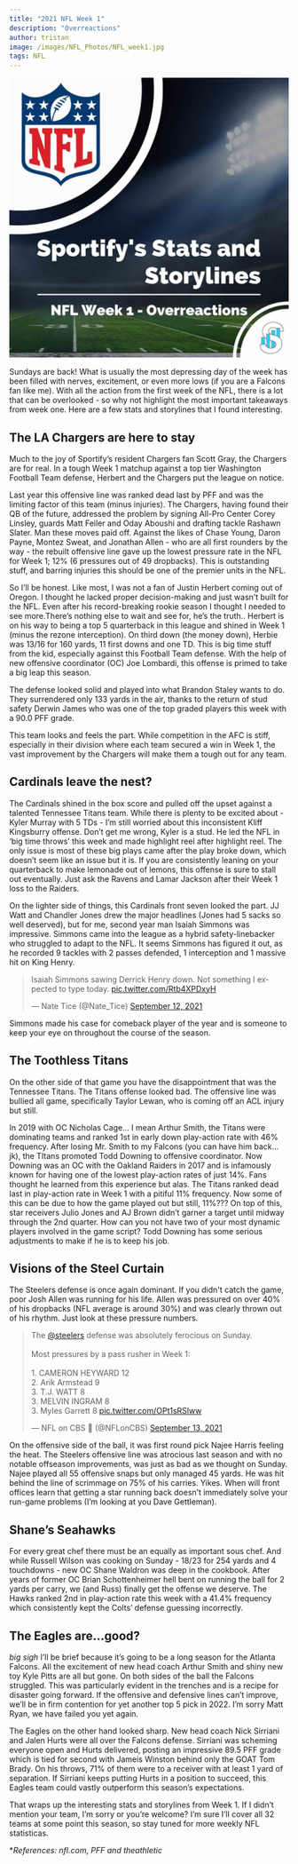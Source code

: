 ```yaml
---
title: "2021 NFL Week 1"
description: "Overreactions"
author: tristan
image: /images/NFL_Photos/NFL_week1.jpg
tags: NFL
---
```


<img src="/images/NFL_Photos/NFL_week1.jpg" alt="2021 NFL Week 1">

Sundays are back! What is usually the most depressing day of the week has been filled with nerves, excitement, or even more lows (if you are a Falcons fan like me). With all the action from the first week of the NFL, there is a lot that can be overlooked - so why not highlight the most important takeaways from week one. Here are a few stats and storylines that I found interesting. 

## The LA Chargers are here to stay

Much to the joy of Sportify’s resident Chargers fan Scott Gray, the Chargers are for real. In a tough Week 1 matchup against a top tier Washington Football Team defense, Herbert and the Chargers put the league on notice. 

Last year this offensive line was ranked dead last by PFF and was the limiting factor of this team (minus injuries). The Chargers, having found their QB of the future, addressed the problem by signing All-Pro Center Corey Linsley, guards Matt Feiler and Oday Aboushi and drafting tackle Rashawn Slater. Man these moves paid off. Against the likes of Chase Young, Daron Payne, Montez Sweat, and Jonathan Allen - who are all first rounders by the way - the rebuilt offensive line gave up the lowest pressure rate in the NFL for Week 1; 12% (6 pressures out of 49 dropbacks). This is outstanding stuff, and barring injuries this should be one of the premier units in the NFL. 

So I’ll be honest. Like most, I was not a fan of Justin Herbert coming out of Oregon. I thought he lacked proper decision-making and just wasn’t built for the NFL. Even after his record-breaking rookie season I thought I needed to see more.There’s nothing else to wait and see for, he’s the truth.. Herbert is on his way to being a top 5 quarterback in this league and shined in Week 1 (minus the rezone interception). On third down (the money down), Herbie was 13/16 for 160 yards, 11 first downs and one TD. This is big time stuff from the kid, especially against this Football Team defense. With the help of new offensive coordinator (OC) Joe Lombardi, this offense is primed to take a big leap this season.

The defense looked solid and played into what Brandon Staley wants to do. They surrendered only 133 yards in the air, thanks to the return of stud safety Derwin James who was one of the top graded players this week with a 90.0 PFF grade. 

This team looks and feels the part. While competition in the AFC is stiff, especially in their division where each team secured a win in Week 1, the vast improvement by the Chargers will make them a tough out for any team. 

## Cardinals leave the nest?

The Cardinals shined in the box score and pulled off the upset against a talented Tennessee Titans team. While there is plenty to be excited about - Kyler Murray with 5 TDs - I’m still worried about this inconsistent Kliff Kingsburry offense. Don’t get me wrong, Kyler is a stud. He led the NFL in ‘big time throws’ this week and made highlight reel after highlight reel. 
The only issue is most of these big plays came after the play broke down, which doesn’t seem like an issue but it is. If you are consistently leaning on your quarterback to make lemonade out of lemons, this offense is sure to stall out eventually. Just ask the Ravens and Lamar Jackson after their Week 1 loss to the Raiders.  

On the lighter side of things, this Cardinals front seven looked the part. JJ Watt and Chandler Jones drew the major headlines (Jones had 5 sacks so well deserved), but for me, second year man Isaiah Simmons was impressive. Simmons came into the league as a hybrid safety-linebacker who struggled to adapt to the NFL. It seems Simmons has figured it out, as he recorded 9 tackles with 2 passes defended, 1 interception and 1 massive hit on King Henry. 

<blockquote class="twitter-tweet tw-align-center"><p lang="en" dir="ltr">Isaiah Simmons sawing Derrick Henry down. Not something I expected to type today. <a href="https://t.co/Rtb4XPDxyH">pic.twitter.com/Rtb4XPDxyH</a></p>&mdash; Nate Tice (@Nate_Tice) <a href="https://twitter.com/Nate_Tice/status/1437116730480807944?ref_src=twsrc%5Etfw">September 12, 2021</a></blockquote> <script async src="https://platform.twitter.com/widgets.js" charset="utf-8"></script>

Simmons made his case for comeback player of the year and is someone to keep your eye on throughout the course of the season. 

## The Toothless Titans
On the other side of that game you have the disappointment that was the Tennessee Titans. The Titans offense looked bad. The offensive line was bullied all game, specifically Taylor Lewan, who is coming off an ACL injury but still. 

In 2019 with OC Nicholas Cage... I mean Arthur Smith, the Titans were dominating teams and ranked 1st in early down play-action rate with 46% frequency. After losing Mr. Smith to my Falcons (you can have him back... jk), the TItans promoted Todd Downing to offensive coordinator. Now Downing was an OC with the Oakland Raiders in 2017 and is infamously known for having one of the lowest play-action rates of just 14%. Fans thought he learned from this experience but alas. The Titans ranked dead last in play-action rate in Week 1 with a pitiful 11% frequency. Now some of this can be due to how the game played out but still, 11%??? On top of this, star receivers Julio Jones and AJ Brown didn’t garner a target until midway through the 2nd quarter. How can you not have two of your most dynamic players involved in the game script? Todd Downing has some serious adjustments to make if he is to keep his job. 

## Visions of the Steel Curtain
The Steelers defense is once again dominant. If you didn't catch the game, poor Josh Allen was running for his life. Allen was pressured on over 40% of his dropbacks (NFL average is around 30%) and was clearly thrown out of his rhythm. Just look at these pressure numbers. 

<blockquote class="twitter-tweet tw-align-center"><p lang="en" dir="ltr">The <a href="https://twitter.com/steelers?ref_src=twsrc%5Etfw">@steelers</a> defense was absolutely ferocious on Sunday.<br><br>Most pressures by a pass rusher in Week 1:<br><br>1. CAMERON HEYWARD 12<br>2. Arik Armstead 9<br>3. T.J. WATT 8<br>3. MELVIN INGRAM 8<br>3. Myles Garrett 8 <a href="https://t.co/OPt1sRSlww">pic.twitter.com/OPt1sRSlww</a></p>&mdash; NFL on CBS 🏈 (@NFLonCBS) <a href="https://twitter.com/NFLonCBS/status/1437475737578180608?ref_src=twsrc%5Etfw">September 13, 2021</a></blockquote> <script async src="https://platform.twitter.com/widgets.js" charset="utf-8"></script>

On the offensive side of the ball, it was first round pick Najee Harris feeling the heat. The Steelers offensive line was atrocious last season and with no notable offseason improvements, was just as bad as we thought on Sunday. Najee played all 55 offensive snaps but only managed 45 yards. He was hit behind the line of scrimmage on 75% of his carries. Yikes. When will front offices learn that getting a star running back doesn’t immediately solve your run-game problems (I’m looking at you Dave Gettleman). 

## Shane’s Seahawks
For every great chef there must be an equally as important sous chef. And while Russell Wilson was cooking on Sunday - 18/23 for 254 yards and 4 touchdowns - new OC Shane Waldron was deep in the cookbook. After years of former OC Brian Schottenheimer hell bent on running the ball for 2 yards per carry, we (and Russ) finally get the offense we deserve. The Hawks ranked 2nd in play-action rate this week with a 41.4% frequency which consistently kept the Colts’ defense guessing incorrectly. 

## The Eagles are...good?
*big sigh* 
I’ll be brief because it’s going to be a long season for the Atlanta Falcons. All the excitement of new head coach Arthur Smith and shiny new toy Kyle Pitts are all but gone. On both sides of the ball the Falcons struggled. This was particularly evident in the trenches and is a recipe for disaster going forward. If the offensive and defensive lines can’t improve,  we’ll be in firm contention for yet another top 5 pick in 2022. I’m sorry Matt Ryan, we have failed you yet again. 

The Eagles on the other hand looked sharp. New head coach Nick Sirriani and Jalen Hurts were all over the Falcons defense. Sirriani was scheming everyone open and Hurts delivered, posting an impressive 89.5 PFF grade which is tied for second with Jameis Winston behind only the GOAT Tom Brady. On his throws, 71% of them were to a receiver with at least 1 yard of separation. If Sirriani keeps putting Hurts in a position to succeed, this Eagles team could vastly outperform this season’s expectations. 

That wraps up the interesting stats and storylines from Week 1. If I didn’t mention your team, I’m sorry or you’re welcome? I’m sure I’ll cover all 32 teams at some point this season, so stay tuned for more weekly NFL statisticas. 

**References: nfl.com, PFF and theathletic*